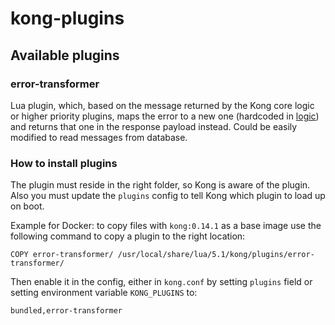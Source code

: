 # kong-plugins

## Available plugins

### error-transformer

Lua plugin, which, based on the message returned by the Kong core logic or higher priority plugins, maps the 
error to a new one (hardcoded in [logic](./error-transformer/body_transformer.lua)) and 
returns that one in the response payload instead. Could be easily modified to read messages from database.


### How to install plugins

The plugin must reside in the right folder, so Kong is aware of the plugin. Also you must update the `plugins` config to
tell Kong which plugin to load up on boot.

Example for Docker: to copy files with `kong:0.14.1` as a base image use the following command to copy a plugin 
to the right location:

    COPY error-transformer/ /usr/local/share/lua/5.1/kong/plugins/error-transformer/

Then enable it in the config, either in `kong.conf` by setting `plugins` field or setting environment variable `KONG_PLUGINS` to:

    bundled,error-transformer
